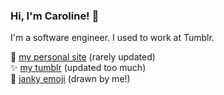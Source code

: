 ### Hi, I'm Caroline! 👋

I'm a software engineer. I used to work at Tumblr.

🌸 [my personal site](https://superchlorine.com) (rarely updated)<br>
✨ [my tumblr](https://superchlorine.tumblr.com) (updated too much)<br>
🦀 [janky emoji](https://janky.tumblr.com) (drawn by me!)
